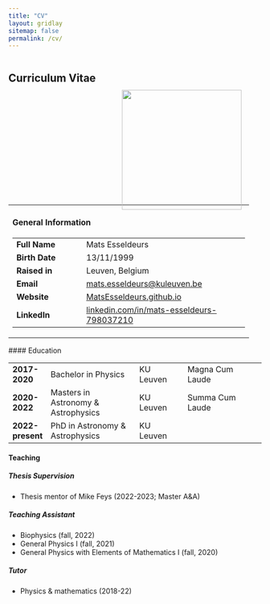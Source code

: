 ```yaml
---
title: "CV"
layout: gridlay
sitemap: false
permalink: /cv/
---
```


<style>
    /* Default style for the figure */
    .figure {
      float: center; /* Center the figure horizontally */
      width:238px; 
      min-width:20%; 
      max-width:100%; 
      margin-left:20px; 
      margin-right:0px; 
      margin-bottom:-10px; 
      margin-top:10px;
    }

    /* Change the alignment of the figure for screens wider than 800px */
    @media (min-width: 768px) {
      .figure {
        float: right; /* Align the figure to the right */
        margin-top:0px;
      }
    }

    .print-only {
      display: none;
    }

    @media print {
      .print-only {
        display: block;
      }
    }
    /* Set up a flex container */
    .flex-container {
      display: flex;
      align-items: center;
    }
    /* Left-aligned content */
    .left {
      flex: 1; /* Take up all available space */
    }
    /* Right-aligned content */
    .right {
      text-align: right;
    }
  </style>

<div class="flex-container">
  <div class="left">
  <h2>Curriculum Vitae</h2>
  </div>
  <div class="right">
  <h2 class="print-only" style="text-align:end">Mats Esseldeurs</h2>
  </div>
</div>

<div class="jumbotron">
<div class="col-md-12 col-sm-12" style="text-align:justify; margin-top:-20px">
<table>
  <tr>
    <figure>
      <img class="figure" src="{{site.url}}{{site.baseurl}}/images/headshot.jpg">
    </figure>
</tr>
<tr>
    <td>
        <h4 id="general-information">General Information</h4>
        <table style="width:100%">
          <tr> <td class="p-1 pr-2 font-weight-bold" style="width:30%"><b>Full Name</b></td> <td class="p-1 pl-2 font-weight-light text">Mats Esseldeurs</td> </tr> 
          <tr> <td class="p-1 pr-2 font-weight-bold"><b>Birth Date</b></td> <td class="p-1 pl-2 font-weight-light text">13/11/1999</td> </tr>
          <tr> <td class="p-1 pr-2 font-weight-bold"><b>Raised in</b></td> <td class="p-1 pl-2 font-weight-light text">Leuven, Belgium</td> </tr>
          <tr> <td class="p-1 pr-2 font-weight-bold"><b>Email</b></td> <td class="p-1 pl-2 font-weight-light text"><a href="mailto:mats.esseldeurs@kuleuven.be">mats.esseldeurs@kuleuven.be</a></td> </tr>
          <tr> <td class="p-1 pr-2 font-weight-bold"><b>Website</b></td> <td class="p-1 pl-2 font-weight-light text"><a href="https://MatsEsseldeurs.github.io">MatsEsseldeurs.github.io</a></td> </tr>
          <tr> <td class="p-1 pr-2 font-weight-bold"><b>LinkedIn</b></td> <td class="p-1 pl-2 font-weight-light text"><a href="https://www.linkedin.com/in/mats-esseldeurs-798037210">linkedin.com/in/mats-esseldeurs-798037210</a></td> </tr>
        </table>
    </td>
</tr>
</table>
</div></div>

<div class="jumbotron">
<div class="col-md-12 col-sm-12" style="text-align:justify">
#### Education

<table style="width:100%">
  <tr> 
    <td class="p-1 pr-2 font-weight-bold" style="width:15%"><b>2017-2020</b></td>
    <td class="p-1 pl-2 font-weight-light text" style="width:35%">Bachelor in Physics </td>
    <td class="p-1 pl-2 font-weight-light text">KU Leuven </td>
    <td class="p-1 pl-2 font-weight-light text">Magna Cum Laude </td>
  </tr> 
  <tr> 
    <td class="p-1 pr-2 font-weight-bold"><b>2020-2022</b></td>
    <td class="p-1 pl-2 font-weight-light text">Masters in Astronomy & Astrophysics </td>
    <td class="p-1 pl-2 font-weight-light text">KU Leuven </td>
    <td class="p-1 pl-2 font-weight-light text">Summa Cum Laude </td>
  </tr> 
  <tr> 
    <td class="p-1 pr-2 font-weight-bold"><b>2022-present</b></td>
    <td class="p-1 pl-2 font-weight-light text">PhD in Astronomy & Astrophysics </td>
    <td class="p-1 pl-2 font-weight-light text">KU Leuven </td>
  </tr> 
</table>

</div></div>

<div class="jumbotron">
<div class="col-md-12 col-sm-12" style="text-align:justify">

#### Teaching
##### Thesis Supervision
* Thesis mentor of Mike Feys (2022-2023; Master A&A)

##### Teaching Assistant
* Biophysics (fall, 2022)
* General Physics I (fall, 2021)
* General Physics with Elements of Mathematics I (fall, 2020)

##### Tutor
* Physics & mathematics (2018-22)
</div></div>